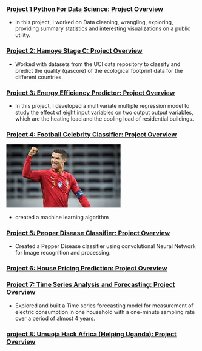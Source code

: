 
### [Project 1 Python For Data Science: Project Overview]()
* In this project, I worked on Data cleaning, wrangling, exploring, providing summary statistics and interesting visualizations on a public utility.                                                                                                                                                            
### [Project 2: Hamoye Stage C: Project Overview](https://github.com/Godson199/stage_c_tag_alng)
* Worked with datasets from the UCI data repository to classify and predict the quality (qascore) of the ecological footprint data for the different countries. 

### [Project 3: Energy Efficiency Predictor: Project Overview](https://github.com/Godson199/Hamoye_stage_B/blob/main/Hamoye%20_Internship_Stage_B_Project1.ipynb)
* In this project, I developed a multivariate multiple regression model to study the effect of eight input variables on two output output variables, which are the heating load and the cooling load of residential buildings.

### [Project 4: Football Celebrity Classifier: Project Overview](https://github.com/Godson199/Football-Celebrity-classification)
![](/images/CR7.jpg)
* created a machine learning algorithm

### [Project 5: Pepper Disease Classifier: Project Overview]()
* Created a Pepper Disease classifier using convolutional Neural Network for Image recognition and processing.

### [Project 6: House Pricing Prediction: Project Overview]()

### [Project 7: Time Series Analysis and Forecasting: Project Overview](https://github.com/Godson199/Stage_E_tag_along)
* Explored and built a Time series forecasting model for measurement of electric consumption in one household with a one-minute sampling rate over a period of almost 4 years.

### [project 8: Umuoja Hack Africa (Helping Uganda): Project Overview]()
